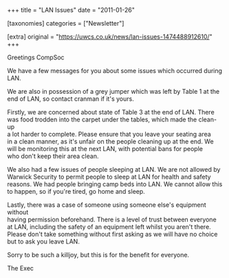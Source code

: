 +++
title = "LAN Issues"
date = "2011-01-26"

[taxonomies]
categories = ["Newsletter"]

[extra]
original = "https://uwcs.co.uk/news/lan-issues-1474488912610/"
+++

Greetings CompSoc

We have a few messages for you about some issues which occurred during  
LAN.

We are also in possession of a grey jumper which was left by Table 1 at the  
end of LAN, so contact cranman if it's yours.

Firstly, we are concerned about state of Table 3 at the end of LAN. There  
was food trodden into the carpet under the tables, which made the clean-up  
a lot harder to complete. Please ensure that you leave your seating area  
in a clean manner, as it's unfair on the people cleaning up at the end. We  
will be monitoring this at the next LAN, with potential bans for people  
who don't keep their area clean.

We also had a few issues of people sleeping at LAN. We are not allowed by  
Warwick Security to permit people to sleep at LAN for health and safety  
reasons. We had people bringing camp beds into LAN. We cannot allow this  
to happen, so if you're tired, go home and sleep.

Lastly, there was a case of someone using someone else's equipment without  
having permission beforehand. There is a level of trust between everyone  
at LAN, including the safety of an equipment left whilst you aren't there.  
Please don't take something without first asking as we will have no choice  
but to ask you leave LAN.

Sorry to be such a killjoy, but this is for the benefit for everyone.

The Exec

